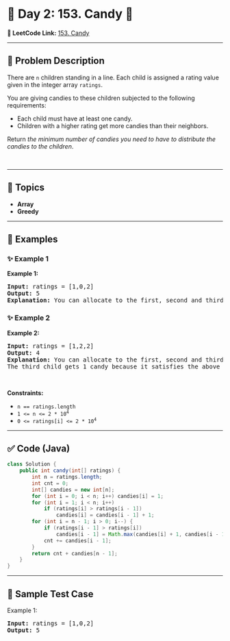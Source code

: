 # 📌 Day 2: 153. Candy 🎯

**🔗 LeetCode Link:** [153. Candy](https://leetcode.com/problems/candy/description/)

---

## 🧩 Problem Description

<p>There are <code>n</code> children standing in a line. Each child is assigned a rating value given in the integer array <code>ratings</code>.</p>

<p>You are giving candies to these children subjected to the following requirements:</p>

<ul>
	<li>Each child must have at least one candy.</li>
	<li>Children with a higher rating get more candies than their neighbors.</li>
</ul>

<p>Return <em>the minimum number of candies you need to have to distribute the candies to the children</em>.</p>

<p>&nbsp;</p>
<p><strong class="example">

---

## 🧠 Topics

- Array
- Greedy
---

## 🧩 Examples

### ✨ Example 1

Example 1:</strong></p>

<pre><strong>Input:</strong> ratings = [1,0,2]
<strong>Output:</strong> 5
<strong>Explanation:</strong> You can allocate to the first, second and third child with 2, 1, 2 candies respectively.
</pre>

<p><strong class="example">

### ✨ Example 2

Example 2:</strong></p>

<pre><strong>Input:</strong> ratings = [1,2,2]
<strong>Output:</strong> 4
<strong>Explanation:</strong> You can allocate to the first, second and third child with 1, 2, 1 candies respectively.
The third child gets 1 candy because it satisfies the above two conditions.
</pre>

<p>&nbsp;</p>
<p><strong>Constraints:</strong></p>

<ul>
	<li><code>n == ratings.length</code></li>
	<li><code>1 &lt;= n &lt;= 2 * 10<sup>4</sup></code></li>
	<li><code>0 &lt;= ratings[i] &lt;= 2 * 10<sup>4</sup></code></li>
</ul>

---

## ✅ Code (Java)

```java
class Solution {
    public int candy(int[] ratings) {
        int n = ratings.length;
        int cnt = 0;
        int[] candies = new int[n];
        for (int i = 0; i < n; i++) candies[i] = 1;
        for (int i = 1; i < n; i++)
            if (ratings[i] > ratings[i - 1])
                candies[i] = candies[i - 1] + 1;
        for (int i = n - 1; i > 0; i--) {
            if (ratings[i - 1] > ratings[i])
                candies[i - 1] = Math.max(candies[i] + 1, candies[i - 1]);
            cnt += candies[i - 1];
        }
        return cnt + candies[n - 1];
    }
}
```

---

## 🧪 Sample Test Case


Example 1:</strong></p>

<pre><strong>Input:</strong> ratings = [1,0,2]
<strong>Output:</strong> 5
</pre>

<p><strong class="example">


